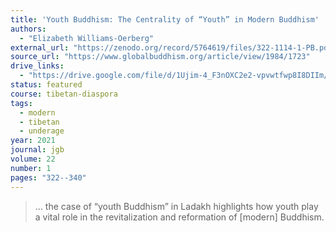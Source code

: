 ```yaml
---
title: 'Youth Buddhism: The Centrality of “Youth” in Modern Buddhism'
authors:
  - "Elizabeth Williams-Oerberg"
external_url: "https://zenodo.org/record/5764619/files/322-1114-1-PB.pdf"
source_url: "https://www.globalbuddhism.org/article/view/1984/1723"
drive_links:
  - "https://drive.google.com/file/d/1Ujim-4_F3nOXC2e2-vpvwtfwp8I8DIIm/view?usp=drivesdk"
status: featured
course: tibetan-diaspora
tags:
  - modern
  - tibetan
  - underage
year: 2021
journal: jgb
volume: 22
number: 1
pages: "322--340"
---
```


> … the case of “youth Buddhism” in Ladakh highlights how youth play a vital role in the revitalization and reformation of [modern] Buddhism.

